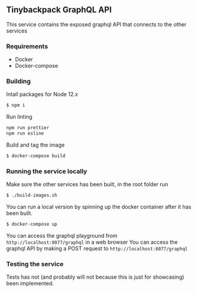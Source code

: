 ## Tinybackpack GraphQL API

This service contains the exposed graphql API that connects to the other services

### Requirements

  - Docker
  - Docker-compose

### Building

Intall packages for Node 12.x

```bash
$ npm i
```

Run linting

```bash
npm run prettier
npm run esline
```

Build and tag the image

```bash
$ docker-compose build
```

### Running the service locally

Make sure the other services has been built, in the root folder run

```bash
$ ./build-images.sh
```

You can run a local version by spinning up the docker container after it has been built.

```bash
$ docker-compose up
```

You can access the graphql playground from `http://localhost:8077/graphql` in a web browser
You can access the graphql API by making a POST request to `http://localhost:8077/graphql`

### Testing the service

Tests has not (and probably will not because this is just for showcasing) been implemented.